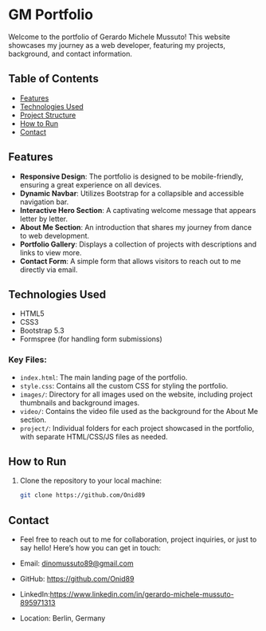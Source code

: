 # GM Portfolio

Welcome to the portfolio of Gerardo Michele Mussuto! This website showcases my journey as a web developer, featuring my projects, background, and contact information.

## Table of Contents

- [Features](#features)
- [Technologies Used](#technologies-used)
- [Project Structure](#project-structure)
- [How to Run](#how-to-run)
- [Contact](#contact)

## Features

- **Responsive Design**: The portfolio is designed to be mobile-friendly, ensuring a great experience on all devices.
- **Dynamic Navbar**: Utilizes Bootstrap for a collapsible and accessible navigation bar.
- **Interactive Hero Section**: A captivating welcome message that appears letter by letter.
- **About Me Section**: An introduction that shares my journey from dance to web development.
- **Portfolio Gallery**: Displays a collection of projects with descriptions and links to view more.
- **Contact Form**: A simple form that allows visitors to reach out to me directly via email.

## Technologies Used

- HTML5
- CSS3
- Bootstrap 5.3
- Formspree (for handling form submissions)

### Key Files:

- `index.html`: The main landing page of the portfolio.
- `style.css`: Contains all the custom CSS for styling the portfolio.
- `images/`: Directory for all images used on the website, including project thumbnails and background images.
- `video/`: Contains the video file used as the background for the About Me section.
- `project/`: Individual folders for each project showcased in the portfolio, with separate HTML/CSS/JS files as needed.

## How to Run

1. Clone the repository to your local machine:
   ```bash
   git clone https://github.com/Onid89
   ```

## Contact

- Feel free to reach out to me for collaboration, project inquiries, or just to say hello! Here’s how you can get in touch:

- Email: dinomussuto89@gmail.com
- GitHub: https://github.com/Onid89
- LinkedIn:https://www.linkedin.com/in/gerardo-michele-mussuto-895971313
- Location: Berlin, Germany
